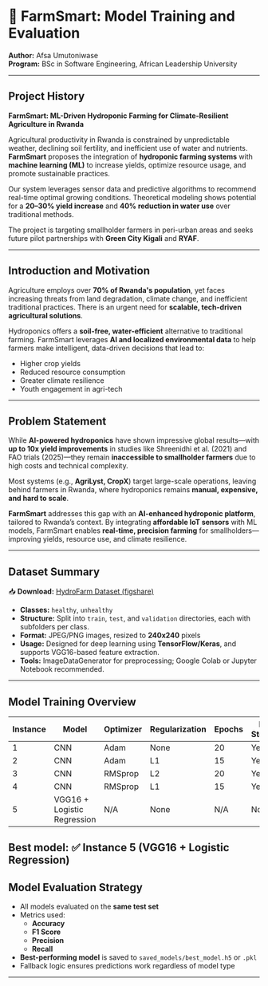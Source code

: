 # 🌿 FarmSmart: Model Training and Evaluation

**Author:** Afsa Umutoniwase  
**Program:** BSc in Software Engineering, African Leadership University

---

## Project History

**FarmSmart: ML-Driven Hydroponic Farming for Climate-Resilient Agriculture in Rwanda**

Agricultural productivity in Rwanda is constrained by unpredictable weather, declining soil fertility, and inefficient use of water and nutrients. **FarmSmart** proposes the integration of **hydroponic farming systems** with **machine learning (ML)** to increase yields, optimize resource usage, and promote sustainable practices.

Our system leverages sensor data and predictive algorithms to recommend real-time optimal growing conditions. Theoretical modeling shows potential for a **20–30% yield increase** and **40% reduction in water use** over traditional methods.

The project is targeting smallholder farmers in peri-urban areas and seeks future pilot partnerships with **Green City Kigali** and **RYAF**.

---

## Introduction and Motivation

Agriculture employs over **70% of Rwanda's population**, yet faces increasing threats from land degradation, climate change, and inefficient traditional practices. There is an urgent need for **scalable, tech-driven agricultural solutions**.

Hydroponics offers a **soil-free, water-efficient** alternative to traditional farming. FarmSmart leverages **AI and localized environmental data** to help farmers make intelligent, data-driven decisions that lead to:

- Higher crop yields  
- Reduced resource consumption  
- Greater climate resilience  
- Youth engagement in agri-tech  

---

## Problem Statement

While **AI-powered hydroponics** have shown impressive global results—with **up to 10x yield improvements** in studies like Shreenidhi et al. (2021) and FAO trials (2025)—they remain **inaccessible to smallholder farmers** due to high costs and technical complexity.

Most systems (e.g., **AgriLyst, CropX**) target large-scale operations, leaving behind farmers in Rwanda, where hydroponics remains **manual, expensive, and hard to scale**.

**FarmSmart** addresses this gap with an **AI-enhanced hydroponic platform**, tailored to Rwanda’s context. By integrating **affordable IoT sensors** with ML models, FarmSmart enables **real-time, precision farming** for smallholders—improving yields, resource use, and climate resilience.

---

## Dataset Summary

📥 **Download:** [HydroFarm Dataset (figshare)](https://figshare.com/articles/dataset/Dataset_HydroFarm/28340516/1?file=52114643)

- **Classes:** `healthy`, `unhealthy`
- **Structure:** Split into `train`, `test`, and `validation` directories, each with subfolders per class.
- **Format:** JPEG/PNG images, resized to **240x240** pixels
- **Usage:** Designed for deep learning using **TensorFlow/Keras**, and supports VGG16-based feature extraction.
- **Tools:** ImageDataGenerator for preprocessing; Google Colab or Jupyter Notebook recommended.

---

## Model Training Overview
| Instance | Model                         | Optimizer | Regularization | Epochs | Early Stopping | Layers              | Learning Rate | Accuracy | F1 Score | Recall | Precision |
|----------|-------------------------------|-----------|----------------|--------|----------------|---------------------|----------------|----------|----------|--------|-----------|
| 1        | CNN                            | Adam      | None           | 20     | Yes            | 7                   | 0.0005         | 0.7792   | 0.8046   | 0.8974 | 0.7292    |
| 2        | CNN                            | Adam      | L1             | 15     | Yes            | 8                   | 0.0001         | 0.5065   | 0.6724   | 1.0000 | 0.5065    |
| 3        | CNN                            | RMSprop   | L2             | 20     | Yes            | 7                   | 0.0005         | 0.4935   | 0.0000   | 0.0000 | 0.0000    |
| 4        | CNN                            | RMSprop   | L1             | 15     | Yes            | 8                   | 0.0001         | 0.4935   | 0.6609   | 0.9744 | 0.5000    |
| 5        | VGG16 + Logistic Regression    | N/A       | None           | N/A    | No             | 1 (Logistic only)   | N/A            | **0.9610** | **0.9620** | **0.9700** | **0.9500** |

**Best model:** ✅ Instance 5 (VGG16 + Logistic Regression)
---

## Model Evaluation Strategy

- All models evaluated on the **same test set**
- Metrics used:
  - **Accuracy**
  - **F1 Score**
  - **Precision**
  - **Recall**
- **Best-performing model** is saved to `saved_models/best_model.h5` or `.pkl`
- Fallback logic ensures predictions work regardless of model type

---

